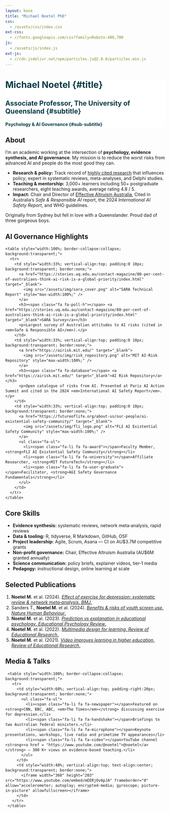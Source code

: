 ```yaml
---
layout: base
title: "Michael Noetel PhD"
css:
  - /assets/css/index.css
ext-css:
  - //fonts.googleapis.com/css?family=Roboto:400,700
js:
  - /assets/js/index.js
ext-js:
  - //cdn.jsdelivr.net/npm/particles.js@2.0.0/particles.min.js
---
```


<!-- =========================================================
  INDEX PAGE FOR mnoetel.github.io
  Sections: About | AI | Skills | Publications | Media
  Required assets (place under /assets/img/):
    sara_cover.png           – SARA technical‑report cover
    risk_repository.png      – MIT AI‑Risk Repository graphic
    fli_logo.png             – FLI / AIESC badge (third logo)
========================================================== -->

<style>
  /* force header text colour */
  #header-inner h1, #header-inner h2, #header-inner h3, #header-inner h4{
    color:#053C45 !important;
  }
</style>

<div id="header" class="cut1" markdown="1" style="background:#FFFFFF; color:#053C45;">

<div id="header-inner" markdown="1">

# Michael Noetel {#title}

## Associate Professor, The University of Queensland {#subtitle}

#### Psychology & AI Governance {#sub-subtitle}

</div>

<div id="particles-js"></div>

</div>

<div id="main-sections">

<!-- ABOUT (white) -->
<div id="about-out" class="page-section grey-section cut2">
  <div id="about" style="max-width:900px; margin:0 auto; text-align:left;">
    <h2 class="section-title"><span class="fa fa-user-circle"></span> About</h2>
    <p>I’m an academic working at the intersection of <strong>psychology, evidence synthesis, and AI governance</strong>. My mission is to reduce the worst risks from advanced AI and people do the most good they can.</p>
    <ul class="fa-ul">
      <li><span class="fa-li fa fa-bullseye"></span><strong>Research & policy:</strong> Track record of <a href = "https://www.scopus.com/authid/detail.uri?authorId=57190857713">highly cited research</a> that influences policy; expert in systematic reviews, meta-analyses, and Delphi studies.</li>
      <li><span class="fa-li fa fa-chalkboard-teacher"></span><strong>Teaching & mentorship:</strong> 3,000+ learners including 50+ postgraduate researchers, eight teaching awards, average rating 4.8 / 5.</li>
      <li><span class="fa-li fa fa-globe"></span><strong>Impact:</strong> Chair and Director of <a href = "eaa.org.au">Effective Altruism Australia</a>, Cited in Australia’s <em>Safe & Responsible AI</em> report, the 2024 <em>International AI Safety Report</em>, and WHO guidelines.</li>
    </ul>
    <p>Originally from Sydney but fell in love with a Queenslander. Proud dad of three gorgeous boys.</p>
  </div>
</div>

<div class="cut-buffer"></div>

<!-- AI GOVERNANCE (grey) -->
<div id="ai-out" class="page-section cut2">
  <div id="ai" style="max-width:1100px; margin:0 auto; text-align:left;">
    <h2 class="section-title"><span class="fa fa-shield-alt"></span> AI Governance Highlights</h2>

    <table style="width:100%; border-collapse:collapse; background:transparent;">
      <tr>
        <td style="width:33%; vertical-align:top; padding:0 10px; background:transparent; border:none;">
          <a href="https://stories.uq.edu.au/contact-magazine/80-per-cent-of-australians-think-ai-risk-is-a-global-priority/index.html" target="_blank">
            <img src="/assets/img/sara_cover.png" alt="SARA Technical Report" style="max-width:100%;" />
          </a>
          <h3><span class="fa fa-poll-h"></span> <a href="https://stories.uq.edu.au/contact-magazine/80-per-cent-of-australians-think-ai-risk-is-a-global-priority/index.html" target="_blank">SARA Survey</a></h3>
          <p>Largest survey of Australian attitudes to AI risks (cited in <em>Safe & Responsible AI</em>).</p>
        </td>
        <td style="width:33%; vertical-align:top; padding:0 10px; background:transparent; border:none;">
          <a href="https://airisk.mit.edu/" target="_blank">
            <img src="/assets/img/risk_repository.png" alt="MIT AI‑Risk Repository" style="max-width:100%;" />
          </a>
          <h3><span class="fa fa-database"></span> <a href="https://airisk.mit.edu/" target="_blank">AI Risk Repository</a></h3>
          <p>Open catalogue of risks from AI. Presented at Paris AI Action Summit and cited in the 2024 <em>International AI Safety Report</em>.</p>
        </td>
        <td style="width:33%; vertical-align:top; padding:0 10px; background:transparent; border:none;">
          <a href="https://futureoflife.org/about-us/our-people/ai-existential-safety-community/" target="_blank">
            <img src="/assets/img/fli_logo.png" alt="FLI AI Existential Safety Community" style="max-width:100%;" />
          </a>
          <ul class="fa-ul">
            <li><span class="fa-li fa fa-award"></span>Faculty Member, <strong>FLI AI Existential Safety Community</strong></li>
            <li><span class="fa-li fa fa-university"></span>Affiliate Researcher, <strong>MIT FutureTech</strong></li>
            <li><span class="fa-li fa fa-user-graduate"></span>Facilitator, <strong>AGI Safety Governance Fundamentals</strong></li>
          </ul>
        </td>
      </tr>
    </table>
  </div>
</div>

<div class="cut-buffer"></div>

<!-- SKILLS (white) -->
<div id="skills-out" class="page-section grey-section cut2">
  <div id="skills" style="max-width:900px; margin:0 auto; text-align:left;">
    <h2 class="section-title"><span class="fa fa-toolbox"></span> Core Skills</h2>
    <ul class="fa-ul">
      <li><span class="fa-li fa fa-layer-group"></span><strong>Evidence synthesis:</strong> systematic reviews, network meta‑analysis, rapid reviews</li>
      <li><span class="fa-li fa fa-code"></span><strong>Data & tooling:</strong> R, tidyverse, R Markdown, GitHub, OSF</li>
      <li><span class="fa-li fa fa-project-diagram"></span><strong>Project leadership:</strong> Agile, Scrum, Asana — CI on AU$3.7M competitive grants</li>
      <li><span class="fa-li fa fa-hand-holding-usd"></span><strong>Non‑profit governance:</strong> Chair, Effective Altruism Australia (AU$6M granted annually)</li>
      <li><span class="fa-li fa fa-bullhorn"></span><strong>Science communication:</strong> policy briefs, explainer videos, tier‑1 media</li>
      <li><span class="fa-li fa fa-chalkboard"></span><strong>Pedagogy:</strong> instructional design, online learning at scale</li>
    </ul>
  </div>
</div>

<div class="cut-buffer"></div>

<!-- PUBLICATIONS (grey) -->
<div id="publications-out" class="page-section cut2">
  <div id="publications" style="max-width:900px; margin:0 auto; text-align:left;">
    <h2 class="section-title"><span class="fa fa-book-open"></span> Selected Publications</h2>
    <ol style="padding-left:1.2rem;">
      <li><strong>Noetel M.</strong> et al. (2024). <em><a href="https://www.bmj.com/content/384/bmj-2023-075847" target="_blank">Effect of exercise for depression: systematic review & network meta‑analysis</em>. <em>BMJ</em>.</a></li>
      <li>Sanders T., <strong>Noetel M.</strong> et al. (2024). <a href="https://www.nature.com/articles/s41562-023-01712-8" target="_blank"><em>Benefits & risks of youth screen use</em>. <em>Nature Human Behaviour</em>.</a></li>
      <li><strong>Noetel M.</strong> et al. (2023). <a href="https://link.springer.com/article/10.1007/s10648-023-09786-6" target="_blank"><em>Prediction vs explanation in educational psychology</em>. <em>Educational Psychology Review</em>.</a></li>
      <li><strong>Noetel M.</strong> et al. (2022). <a href="https://journals.sagepub.com/doi/10.3102/00346543211052329" target="_blank"><em>Multimedia design for learning</em>. <em>Review of Educational Research</em>.</a></li>
      <li><strong>Noetel M.</strong> et al. (2021). <a href="https://journals.sagepub.com/doi/10.3102/0034654321990713" target="_blank"><em>Video improves learning in higher education</em>. <em>Review of Educational Research</em>.</a></li>
     </ol>
   </div>
 </div>
 
 <div class="cut-buffer"></div>
 
 <!--‑‑‑‑‑‑‑‑‑‑ MEDIA (white) ‑‑‑‑‑‑‑‑‑‑‑‑‑‑‑‑‑‑‑‑‑‑‑‑‑‑‑‑‑‑‑‑‑‑‑‑‑‑‑‑‑‑‑‑‑‑‑‑‑‑‑‑‑‑‑‑ -->
 <div id="media-out" class="page-section grey-section"><!-- white -->
   <div id="media" style="max-width:1100px; margin:0 auto; text-align:left;">
     <h2 class="section-title"><span class="fa fa-tv"></span> Media & Talks</h2>
 
     <table style="width:100%; border-collapse:collapse; background:transparent;">
       <tr>
         <td style="width:60%; vertical-align:top; padding-right:20px; background:transparent; border:none;">
           <ul class="fa-ul">
             <li><span class="fa-li fa fa-newspaper"></span>Featured on <strong>CNN, BBC, ABC, <em>The Times</em></strong> discussing exercise for depression.</li>
             <li><span class="fa-li fa fa-handshake"></span>Briefings to two Australian federal ministers.</li>
             <li><span class="fa-li fa fa-microphone"></span>Keynote presentations, workshops, live radio and primetime TV appearances</li>
             <li><span class="fa-li fa fa-video"></span>YouTube channel <strong><a href = "https://www.youtube.com/@noetel">@noetel</a></strong> – 300 K+ views on evidence‑based teaching.</li>
           </ul>
         </td>
         <td style="width:40%; vertical-align:top; text-align:center; background:transparent; border:none;">
           <iframe width="360" height="203" src="https://www.youtube.com/embed/mEERjOv6pJA" frameborder="0" allow="accelerometer; autoplay; encrypted-media; gyroscope; picture-in-picture" allowfullscreen></iframe>
         </td>
       </tr>
     </table>
   </div>
 </div>
 
 </div><!-- end main‑sections -->
